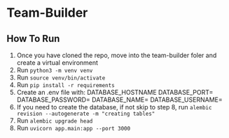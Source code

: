 # Team-Builder

## How To Run
1. Once you have cloned the repo, move into the team-builder foler and create a virtual environment
2. Run ```python3 -m venv venv```
3. Run ```source venv/bin/activate``` 
4. Run ```pip install -r requirements```
5. Create an .env file with:
    DATABASE_HOSTNAME
    DATABASE_PORT=
    DATABASE_PASSWORD=
    DATABASE_NAME=
    DATABASE_USERNAME=
6. If you need to create the database, if not skip to step 8, run ```alembic revision --autogenerate -m "creating tables"```
7. Run ```alembic upgrade head```
8. Run ```uvicorn app.main:app --port 3000```